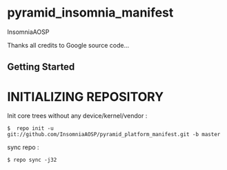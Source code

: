 pyramid_insomnia_manifest
=================

InsomniaAOSP


Thanks all credits to Google source code...

Getting Started
---------------

INITIALIZING REPOSITORY
=======================

Init core trees without any device/kernel/vendor :

    $  repo init -u git://github.com/InsomniaAOSP/pyramid_platform_manifest.git -b master




sync repo :

    $ repo sync -j32

















    
    


